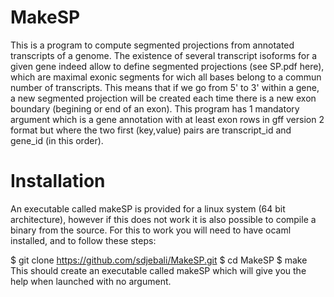 # MakeSP
This is a program to compute segmented projections from annotated transcripts of a genome.
The existence of several transcript isoforms for a given gene indeed allow to define segmented projections (see SP.pdf here), which are maximal exonic segments for wich all bases belong to a commun number of transcripts. This means that if we go from 5' to 3' within a gene, a new segmented projection will be created each time there is a new exon boundary (begining or end of an exon).
This program has 1 mandatory argument which is a gene annotation with at least exon rows in gff version 2 format but where the two first (key,value) pairs are transcript_id and gene_id (in this order).

# Installation
An executable called makeSP is provided for a linux system (64 bit architecture), however if this does not work it is also possible to compile a binary from the source.
For this to work you will need to have ocaml installed, and to follow these steps:

$ git clone https://github.com/sdjebali/MakeSP.git
$ cd MakeSP
$ make
This should create an executable called makeSP which will give you the help when launched with no argument.
